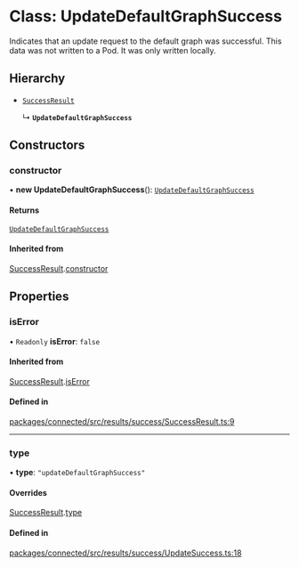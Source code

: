# Class: UpdateDefaultGraphSuccess

Indicates that an update request to the default graph was successful. This
data was not written to a Pod. It was only written locally.

## Hierarchy

- [`SuccessResult`](SuccessResult.md)

  ↳ **`UpdateDefaultGraphSuccess`**

## Constructors

### constructor

• **new UpdateDefaultGraphSuccess**(): [`UpdateDefaultGraphSuccess`](UpdateDefaultGraphSuccess.md)

#### Returns

[`UpdateDefaultGraphSuccess`](UpdateDefaultGraphSuccess.md)

#### Inherited from

[SuccessResult](SuccessResult.md).[constructor](SuccessResult.md#constructor)

## Properties

### isError

• `Readonly` **isError**: ``false``

#### Inherited from

[SuccessResult](SuccessResult.md).[isError](SuccessResult.md#iserror)

#### Defined in

[packages/connected/src/results/success/SuccessResult.ts:9](https://github.com/o-development/ldo/blob/0518c5c7483d8344bdec226a595a6c39a34f346f/packages/connected/src/results/success/SuccessResult.ts#L9)

___

### type

• **type**: ``"updateDefaultGraphSuccess"``

#### Overrides

[SuccessResult](SuccessResult.md).[type](SuccessResult.md#type)

#### Defined in

[packages/connected/src/results/success/UpdateSuccess.ts:18](https://github.com/o-development/ldo/blob/0518c5c7483d8344bdec226a595a6c39a34f346f/packages/connected/src/results/success/UpdateSuccess.ts#L18)
